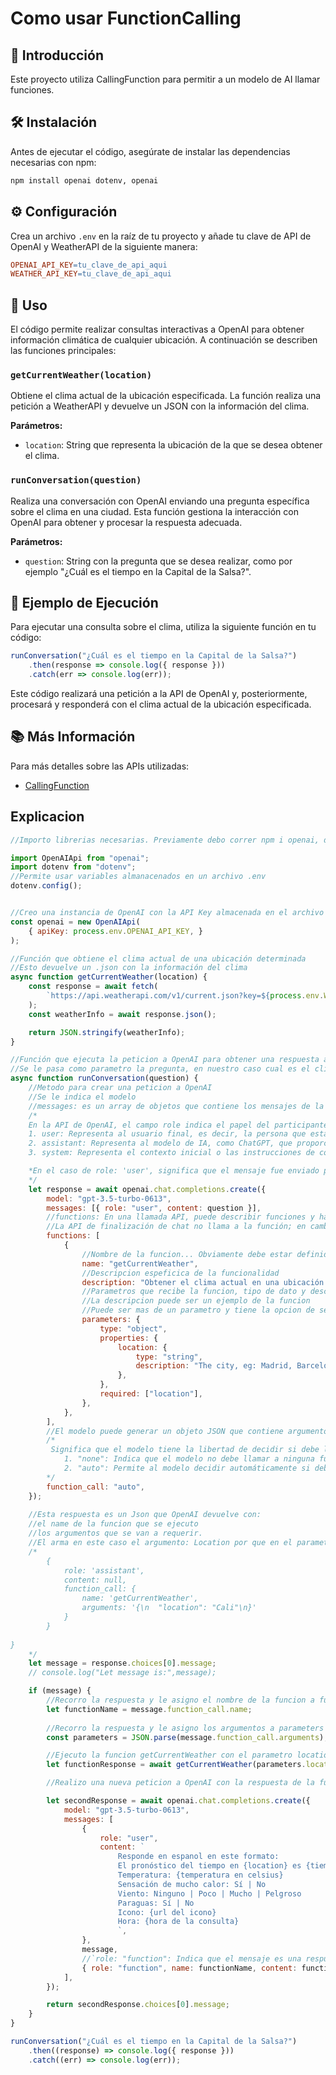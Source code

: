 # Como usar FunctionCalling

## 🚀 Introducción
Este proyecto utiliza CallingFunction para permitir a un modelo de AI llamar funciones.

## 🛠️ Instalación
Antes de ejecutar el código, asegúrate de instalar las dependencias necesarias con npm:

```bash
npm install openai dotenv, openai
```

## ⚙️ Configuración
Crea un archivo `.env` en la raíz de tu proyecto y añade tu clave de API de OpenAI y WeatherAPI de la siguiente manera:

```makefile
OPENAI_API_KEY=tu_clave_de_api_aqui
WEATHER_API_KEY=tu_clave_de_api_aqui
```

## 📝 Uso
El código permite realizar consultas interactivas a OpenAI para obtener información climática de cualquier ubicación. A continuación se describen las funciones principales:

### `getCurrentWeather(location)`
Obtiene el clima actual de la ubicación especificada. La función realiza una petición a WeatherAPI y devuelve un JSON con la información del clima.

**Parámetros:**
- `location`: String que representa la ubicación de la que se desea obtener el clima.

### `runConversation(question)`
Realiza una conversación con OpenAI enviando una pregunta específica sobre el clima en una ciudad. Esta función gestiona la interacción con OpenAI para obtener y procesar la respuesta adecuada.

**Parámetros:**
- `question`: String con la pregunta que se desea realizar, como por ejemplo "¿Cuál es el tiempo en la Capital de la Salsa?".

## 📘 Ejemplo de Ejecución
Para ejecutar una consulta sobre el clima, utiliza la siguiente función en tu código:

```javascript
runConversation("¿Cuál es el tiempo en la Capital de la Salsa?")
    .then(response => console.log({ response }))
    .catch(err => console.log(err));
```
Este código realizará una petición a la API de OpenAI y, posteriormente, procesará y responderá con el clima actual de la ubicación especificada.

## 📚 Más Información
Para más detalles sobre las APIs utilizadas:
- [CallingFunction](https://platform.openai.com/docs/guides/function-calling/)

## Explicacion

```javascript
//Importo librerias necesarias. Previamente debo correr npm i openai, dotenv

import OpenAIApi from "openai";
import dotenv from "dotenv";
//Permite usar variables almanacenados en un archivo .env
dotenv.config();


//Creo una instancia de OpenAI con la API Key almacenada en el archivo .env
const openai = new OpenAIApi(
    { apiKey: process.env.OPENAI_API_KEY, }
);

//Función que obtiene el clima actual de una ubicación determinada
//Esto devuelve un .json con la información del clima
async function getCurrentWeather(location) {
    const response = await fetch(
        `https://api.weatherapi.com/v1/current.json?key=${process.env.WEATHER_API_KEY}&q=${location}&aqi=no`
    );
    const weatherInfo = await response.json();

    return JSON.stringify(weatherInfo);
}

//Función que ejecuta la peticion a OpenAI para obtener una respuesta a una pregunta
//Se le pasa como parametro la pregunta, en nuestro caso cual es el clima en X Ciudad
async function runConversation(question) {
    //Metodo para crear una peticion a OpenAI
    //Se le indica el modelo
    //messages: es un array de objetos que contiene los mensajes de la conversación
    /*
    En la API de OpenAI, el campo role indica el papel del participante en la conversación. Hay tres roles principales:
    1. user: Representa al usuario final, es decir, la persona que está interactuando con el modelo. Este es el rol de quien está haciendo preguntas o dando instrucciones.
    2. assistant: Representa al modelo de IA, como ChatGPT, que proporciona respuestas o ayuda al usuario.
    3. system: Representa el contexto inicial o las instrucciones de configuración que se proporcionan al modelo antes de que comience la conversación. Este rol se usa para definir el comportamiento y el tono del asistente.

    *En el caso de role: 'user', significa que el mensaje fue enviado por el usuario.
    */
    let response = await openai.chat.completions.create({
        model: "gpt-3.5-turbo-0613",
        messages: [{ role: "user", content: question }],
        //functions: En una llamada API, puede describir funciones y hacer que el modelo elija de forma inteligente generar un objeto JSON que contenga argumentos para llamar a una o varias funciones. 
        //La API de finalización de chat no llama a la función; en cambio, el modelo genera JSON que puedes usar para llamar a la función en tu código.
        functions: [
            {
                //Nombre de la funcion... Obviamente debe estar definida
                name: "getCurrentWeather",
                //Descripcion espeficica de la funcionalidad
                description: "Obtener el clima actual en una ubicación determinada",
                //Parametros que recibe la funcion, tipo de dato y descripcion
                //La descripcion puede ser un ejemplo de la funcion
                //Puede ser mas de un parametro y tiene la opcion de ser requerido (tambien un arreglo)
                parameters: {
                    type: "object",
                    properties: {
                        location: {
                            type: "string",
                            description: "The city, eg: Madrid, Barcelona",
                        },
                    },
                    required: ["location"],
                },
            },
        ],
        //El modelo puede generar un objeto JSON que contiene argumentos para llamar a una o varias funciones.
        /*
         Significa que el modelo tiene la libertad de decidir si debe llamar a una función y cuál función debe llamar, en función del contexto de la conversación.
            1. "none": Indica que el modelo no debe llamar a ninguna función.
            2. "auto": Permite al modelo decidir automáticamente si debe llamar a una función y cuál debe llamar, basándose en el contenido del mensaje del usuario y en las funciones disponibles.
        */
        function_call: "auto",
    });
    
    //Esta respuesta es un Json que OpenAI devuelve con:
    //el name de la funcion que se ejecuto
    //los argumentos que se van a requerir.
    //El arma en este caso el argumento: Location por que en el parameters-properties de la funcion se definio asi su nombre
    /*
        {
            role: 'assistant',
            content: null,
            function_call: {
                name: 'getCurrentWeather',
                arguments: '{\n  "location": "Cali"\n}'
            }
        }
        
}
    */
    let message = response.choices[0].message;
    // console.log("Let message is:",message);

    if (message) {
        //Recorro la respuesta y le asigno el nombre de la funcion a functionName
        let functionName = message.function_call.name;
        
        //Recorro la respuesta y le asigno los argumentos a parameters
        const parameters = JSON.parse(message.function_call.arguments);

        //Ejecuto la funcion getCurrentWeather con el parametro location
        let functionResponse = await getCurrentWeather(parameters.location);

        //Realizo una nueva peticion a OpenAI con la respuesta de la funcion

        let secondResponse = await openai.chat.completions.create({
            model: "gpt-3.5-turbo-0613",
            messages: [
                {
                    role: "user",
                    content: `
                        Responde en espanol en este formato: 
                        El pronóstico del tiempo en {location} es {tiempo general}
                        Temperatura: {temperatura en celsius}
                        Sensación de mucho calor: Sí | No
                        Viento: Ninguno | Poco | Mucho | Pelgroso
                        Paraguas: Sí | No
                        Icono: {url del icono}
                        Hora: {hora de la consulta}
                        `,
                },
                message,
                //`role: "function": Indica que el mensaje es una respuesta de una función. Este rol se utiliza para diferenciar entre mensajes de usuario, asistente y el resultado de una función.
                { role: "function", name: functionName, content: functionResponse },
            ],
        });

        return secondResponse.choices[0].message;
    }
}

runConversation("¿Cuál es el tiempo en la Capital de la Salsa?")
    .then((response) => console.log({ response }))
    .catch((err) => console.log(err));

```


